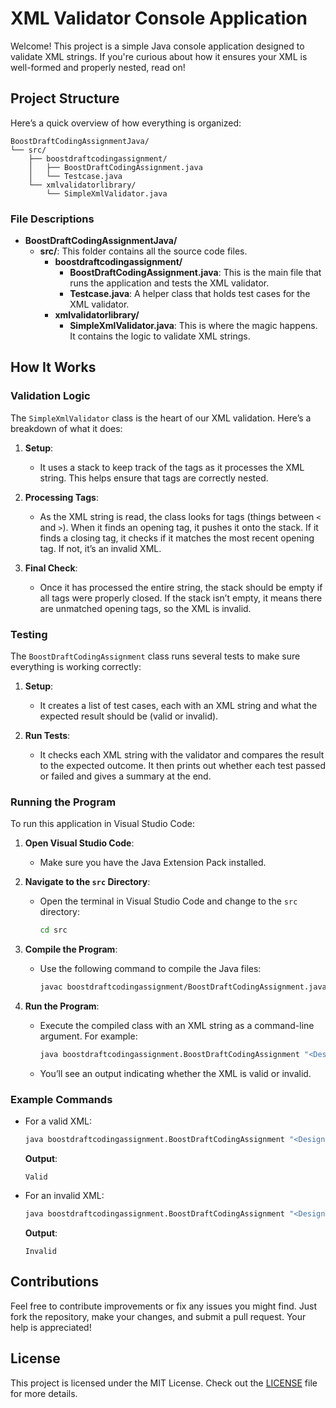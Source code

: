 # XML Validator Console Application

Welcome! This project is a simple Java console application designed to validate XML strings. If you're curious about how it ensures your XML is well-formed and properly nested, read on!

## Project Structure

Here’s a quick overview of how everything is organized:

```
BoostDraftCodingAssignmentJava/
└── src/
    ├── boostdraftcodingassignment/
    │   ├── BoostDraftCodingAssignment.java
    │   └── Testcase.java
    └── xmlvalidatorlibrary/
        └── SimpleXmlValidator.java
```

### File Descriptions

- **BoostDraftCodingAssignmentJava/**
  - **src/**: This folder contains all the source code files.
    - **boostdraftcodingassignment/**
      - **BoostDraftCodingAssignment.java**: This is the main file that runs the application and tests the XML validator.
      - **Testcase.java**: A helper class that holds test cases for the XML validator.
    - **xmlvalidatorlibrary/**
      - **SimpleXmlValidator.java**: This is where the magic happens. It contains the logic to validate XML strings.

## How It Works

### Validation Logic

The `SimpleXmlValidator` class is the heart of our XML validation. Here’s a breakdown of what it does:

1. **Setup**:
   - It uses a stack to keep track of the tags as it processes the XML string. This helps ensure that tags are correctly nested.

2. **Processing Tags**:
   - As the XML string is read, the class looks for tags (things between `<` and `>`). When it finds an opening tag, it pushes it onto the stack. If it finds a closing tag, it checks if it matches the most recent opening tag. If not, it’s an invalid XML.

3. **Final Check**:
   - Once it has processed the entire string, the stack should be empty if all tags were properly closed. If the stack isn’t empty, it means there are unmatched opening tags, so the XML is invalid.

### Testing

The `BoostDraftCodingAssignment` class runs several tests to make sure everything is working correctly:

1. **Setup**:
   - It creates a list of test cases, each with an XML string and what the expected result should be (valid or invalid).

2. **Run Tests**:
   - It checks each XML string with the validator and compares the result to the expected outcome. It then prints out whether each test passed or failed and gives a summary at the end.

### Running the Program

To run this application in Visual Studio Code:

1. **Open Visual Studio Code**:
   - Make sure you have the Java Extension Pack installed.

2. **Navigate to the `src` Directory**:
   - Open the terminal in Visual Studio Code and change to the `src` directory:

     ```bash
     cd src
     ```

3. **Compile the Program**:
   - Use the following command to compile the Java files:

     ```bash
     javac boostdraftcodingassignment/BoostDraftCodingAssignment.java xmlvalidatorlibrary/SimpleXmlValidator.java boostdraftcodingassignment/Testcase.java
     ```

4. **Run the Program**:
   - Execute the compiled class with an XML string as a command-line argument. For example:

     ```bash
     java boostdraftcodingassignment.BoostDraftCodingAssignment "<Design><Code>hello world</Code></Design>"
     ```

   - You’ll see an output indicating whether the XML is valid or invalid.

### Example Commands

- For a valid XML:

  ```bash
  java boostdraftcodingassignment.BoostDraftCodingAssignment "<Design><Code>hello world</Code></Design>"
  ```

  **Output**:

  ```
  Valid
  ```

- For an invalid XML:

  ```bash
  java boostdraftcodingassignment.BoostDraftCodingAssignment "<Design><Code>hello world</Code></Design><People>"
  ```

  **Output**:

  ```
  Invalid
  ```

## Contributions

Feel free to contribute improvements or fix any issues you might find. Just fork the repository, make your changes, and submit a pull request. Your help is appreciated!

## License

This project is licensed under the MIT License. Check out the [LICENSE](LICENSE) file for more details.
